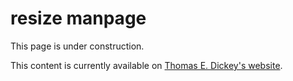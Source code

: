 # resize manpage

This page is under construction.

This content is currently available on [Thomas E. Dickey's website](https://invisible-island.net/xterm/manpage/resize.html).
